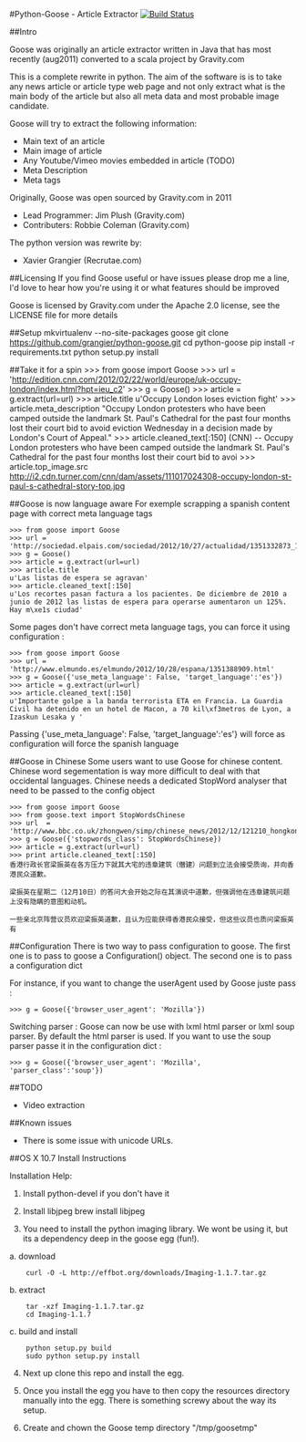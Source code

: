 #Python-Goose - Article Extractor [![Build Status](https://www.travis-ci.org/xgdlm/python-goose.png?branch=master)](https://www.travis-ci.org/xgdlm/python-goose)

##Intro


Goose was originally an article extractor written in Java that has most recently (aug2011) converted to a scala project by Gravity.com

This is a complete rewrite in python. The aim of the software is is to take any news article or article type web page and not only extract what is the main body of the article but also all meta data and most probable image candidate.

Goose will try to extract the following information:

 - Main text of an article
 - Main image of article
 - Any Youtube/Vimeo movies embedded in article (TODO)
 - Meta Description
 - Meta tags


Originally, Goose was open sourced by Gravity.com in 2011

 - Lead Programmer: Jim Plush (Gravity.com)
 - Contributers: Robbie Coleman (Gravity.com)

The python version was rewrite by:

 - Xavier Grangier (Recrutae.com)

##Licensing
If you find Goose useful or have issues please drop me a line, I'd love to hear how you're using it or what features should be improved

Goose is licensed by Gravity.com under the Apache 2.0 license, see the LICENSE file for more details

##Setup
    mkvirtualenv --no-site-packages goose
    git clone https://github.com/grangier/python-goose.git
    cd python-goose
    pip install -r requirements.txt
    python setup.py install
    
    
    

##Take it for a spin
    >>> from goose import Goose
    >>> url = 'http://edition.cnn.com/2012/02/22/world/europe/uk-occupy-london/index.html?hpt=ieu_c2'
    >>> g = Goose()
    >>> article = g.extract(url=url)
    >>> article.title
    u'Occupy London loses eviction fight'
    >>> article.meta_description
    "Occupy London protesters who have been camped outside the landmark St. Paul's Cathedral for the past four months lost their court bid to avoid eviction Wednesday in a decision made by London's Court of Appeal."
    >>> article.cleaned_text[:150]
    (CNN) -- Occupy London protesters who have been camped outside the landmark St. Paul's Cathedral for the past four months lost their court bid to avoi
    >>> article.top_image.src
    http://i2.cdn.turner.com/cnn/dam/assets/111017024308-occupy-london-st-paul-s-cathedral-story-top.jpg


##Goose is now language aware
For exemple scrapping a spanish content page with correct meta language tags

    >>> from goose import Goose
    >>> url = 'http://sociedad.elpais.com/sociedad/2012/10/27/actualidad/1351332873_157836.html'
    >>> g = Goose()
    >>> article = g.extract(url=url)
    >>> article.title
    u'Las listas de espera se agravan'
    >>> article.cleaned_text[:150]
    u'Los recortes pasan factura a los pacientes. De diciembre de 2010 a junio de 2012 las listas de espera para operarse aumentaron un 125%. Hay m\xe1s ciudad'

Some pages don't have correct meta language tags, you can force it using configuration :

    >>> from goose import Goose
    >>> url = 'http://www.elmundo.es/elmundo/2012/10/28/espana/1351388909.html'
    >>> g = Goose({'use_meta_language': False, 'target_language':'es'})
    >>> article = g.extract(url=url)
    >>> article.cleaned_text[:150]
    u'Importante golpe a la banda terrorista ETA en Francia. La Guardia Civil ha detenido en un hotel de Macon, a 70 kil\xf3metros de Lyon, a Izaskun Lesaka y '

Passing 
    {'use_meta_language': False, 'target_language':'es'}
will force as configuration will force the spanish language



##Goose in Chinese
Some users want to use Goose for chinese content. Chinese word segementation is way more difficult to deal with that occidental languages. Chinese needs a dedicated StopWord analyser that need to be passed to the config object

    >>> from goose import Goose
    >>> from goose.text import StopWordsChinese
    >>> url  = 'http://www.bbc.co.uk/zhongwen/simp/chinese_news/2012/12/121210_hongkong_politics.shtml'
    >>> g = Goose({'stopwords_class': StopWordsChinese})
    >>> article = g.extract(url=url)
    >>> print article.cleaned_text[:150]
    香港行政长官梁振英在各方压力下就其大宅的违章建筑（僭建）问题到立法会接受质询，并向香港民众道歉。

    梁振英在星期二（12月10日）的答问大会开始之际在其演说中道歉，但强调他在违章建筑问题上没有隐瞒的意图和动机。

    一些亲北京阵营议员欢迎梁振英道歉，且认为应能获得香港民众接受，但这些议员也质问梁振英有


##Configuration
There is two way to pass configuration to goose. The first one is to pass to goose a Configuration() object. The second one is to pass a configuration dict

For instance, if you want to change the userAgent used by Goose juste pass :

    >>> g = Goose({'browser_user_agent': 'Mozilla'})


Switching parser :
Goose can now be use with lxml html parser or lxml soup parser. By default the html parser is used. If you want to use the soup parser passe it in the configuration dict :

    >>> g = Goose({'browser_user_agent': 'Mozilla', 'parser_class':'soup'})


##TODO
  - Video extraction

##Known issues
  - There is some issue with unicode URLs.

##OS X 10.7 Install Instructions

Installation Help:

1. Install python-devel if you don't have it
2. Install libjpeg
        brew install libjpeg

3. You need to install the python imaging library.  We wont be using it, but its a dependency deep in the goose egg (fun!).

  a. download

        curl -O -L http://effbot.org/downloads/Imaging-1.1.7.tar.gz

  b. extract

        tar -xzf Imaging-1.1.7.tar.gz
        cd Imaging-1.1.7

  c. build and install

        python setup.py build
        sudo python setup.py install

4. Next up clone this repo and install the egg.

5. Once you install the egg you have to then copy the resources directory manually into the egg.  There is something screwy about the way its setup.

6. Create and chown the Goose temp directory "/tmp/goosetmp"
